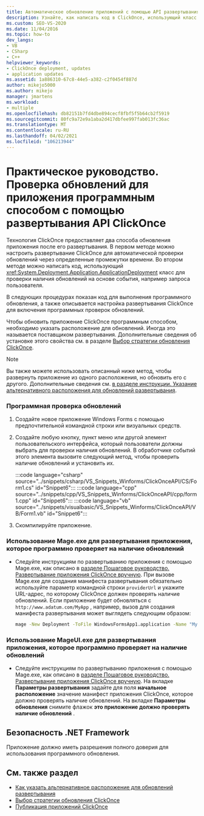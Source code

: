 ```yaml
---
title: Автоматическое обновление приложений с помощью API развертывания ClickOnce
description: Узнайте, как написать код в ClickOnce, использующий класс Аппликатиондеплоймент для проверки наличия обновлений на основе события, например запроса пользователя.
ms.custom: SEO-VS-2020
ms.date: 11/04/2016
ms.topic: how-to
dev_langs:
- VB
- CSharp
- C++
helpviewer_keywords:
- ClickOnce deployment, updates
- application updates
ms.assetid: 1a886310-67c8-44e5-a382-c2f0454f887d
author: mikejo5000
ms.author: mikejo
manager: jmartens
ms.workload:
- multiple
ms.openlocfilehash: db82151b7fd4dbe894cecf8fbf5f5b64cb2f5919
ms.sourcegitcommit: 80fc9a72e9a1aba2d417dbfee997fab013fc36ac
ms.translationtype: MT
ms.contentlocale: ru-RU
ms.lasthandoff: 04/02/2021
ms.locfileid: "106213944"
---
```

# <a name="how-to-check-for-application-updates-programmatically-using-the-clickonce-deployment-api"></a>Практическое руководство. Проверка обновлений для приложения программным способом с помощью развертывания API ClickOnce
Технология ClickOnce предоставляет два способа обновления приложения после его развертывания. В первом методе можно настроить развертывание ClickOnce для автоматической проверки обновлений через определенные промежутки времени. Во втором методе можно написать код, использующий <xref:System.Deployment.Application.ApplicationDeployment> класс для проверки наличия обновлений на основе события, например запроса пользователя.

 В следующих процедурах показан код для выполнения программного обновления, а также описывается настройка развертывания ClickOnce для включения программных проверок обновлений.

 Чтобы обновить приложение ClickOnce программным способом, необходимо указать расположение для обновлений. Иногда это называется поставщиком развертывания. Дополнительные сведения об установке этого свойства см. в разделе [Выбор стратегии обновления ClickOnce](../deployment/choosing-a-clickonce-update-strategy.md).

> [!NOTE]
> Вы также можете использовать описанный ниже метод, чтобы развернуть приложение из одного расположения, но обновить его с другого. Дополнительные сведения см. [в разделе инструкции. Указание альтернативного расположения для обновлений развертывания](../deployment/how-to-specify-an-alternate-location-for-deployment-updates.md).

### <a name="to-check-for-updates-programmatically"></a>Программная проверка обновлений

1. Создайте новое приложение Windows Forms с помощью предпочтительной командной строки или визуальных средств.

2. Создайте любую кнопку, пункт меню или другой элемент пользовательского интерфейса, который пользователи должны выбрать для проверки наличия обновлений. В обработчике событий этого элемента вызовите следующий метод, чтобы проверить наличие обновлений и установить их.

    :::code language="csharp" source="../snippets/csharp/VS_Snippets_Winforms/ClickOnceAPI/CS/Form1.cs" id="Snippet6":::
    :::code language="cpp" source="../snippets/cpp/VS_Snippets_Winforms/ClickOnceAPI/cpp/form1.cpp" id="Snippet6":::
    :::code language="vb" source="../snippets/visualbasic/VS_Snippets_Winforms/ClickOnceAPI/VB/Form1.vb" id="Snippet6":::

3. Скомпилируйте приложение.

### <a name="use-mageexe-to-deploy-an-application-that-checks-for-updates-programmatically"></a>Использование Mage.exe для развертывания приложения, которое программно проверяет на наличие обновлений

- Следуйте инструкциям по развертыванию приложения с помощью Mage.exe, как описано в [разделе Пошаговое руководство. Развертывание приложения ClickOnce вручную](../deployment/walkthrough-manually-deploying-a-clickonce-application.md). При вызове Mage.exe для создания манифеста развертывания обязательно используйте параметр командной строки `providerUrl` и укажите URL-адрес, по которому ClickOnce должен проверять наличие обновлений. Если приложение будет обновляться с `http://www.adatum.com/MyApp` , например, вызов для создания манифеста развертывания может выглядеть следующим образом:

    ```cmd
    mage -New Deployment -ToFile WindowsFormsApp1.application -Name "My App 1.0" -Version 1.0.0.0 -AppManifest 1.0.0.0\MyApp.manifest -providerUrl http://www.adatum.com/MyApp/MyApp.application
    ```

### <a name="using-mageuiexe-to-deploy-an-application-that-checks-for-updates-programmatically"></a>Использование MageUI.exe для развертывания приложения, которое программно проверяет на наличие обновлений

- Следуйте инструкциям по развертыванию приложения с помощью Mage.exe, как описано в [разделе Пошаговое руководство. Развертывание приложения ClickOnce вручную](../deployment/walkthrough-manually-deploying-a-clickonce-application.md). На вкладке **Параметры развертывания** задайте для поля **начальное расположение** значение манифест приложения ClickOnce, которое должно проверять наличие обновлений. На вкладке **Параметры обновления** снимите флажок **это приложение должно проверять наличие обновлений** .

## <a name="net-framework-security"></a>Безопасность .NET Framework
 Приложение должно иметь разрешения полного доверия для использования программного обновления.

## <a name="see-also"></a>См. также раздел
- [Как указать альтернативное расположение для обновлений развертывания](../deployment/how-to-specify-an-alternate-location-for-deployment-updates.md)
- [Выбор стратегии обновления ClickOnce](../deployment/choosing-a-clickonce-update-strategy.md)
- [Публикация приложений ClickOnce](../deployment/publishing-clickonce-applications.md)